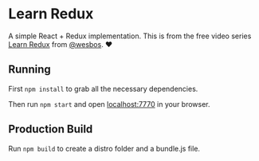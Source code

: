 # Learn Redux

A simple React + Redux implementation. This is from the free video series [Learn Redux](https://learnredux.com/) from [@wesbos](https://twitter.com/wesbos). ❤️

## Running

First `npm install` to grab all the necessary dependencies.

Then run `npm start` and open <localhost:7770> in your browser.

## Production Build

Run `npm build` to create a distro folder and a bundle.js file.
